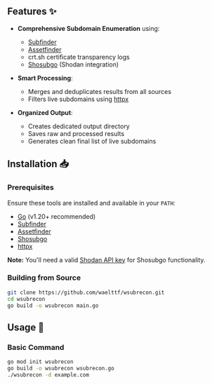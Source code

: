 
## Features ✨

- **Comprehensive Subdomain Enumeration** using:
  - [Subfinder](https://github.com/projectdiscovery/subfinder)
  - [Assetfinder](https://github.com/tomnomnom/assetfinder)
  - crt.sh certificate transparency logs
  - [Shosubgo](https://github.com/incogbyte/shosubgo) (Shodan integration)
  
- **Smart Processing**:
  - Merges and deduplicates results from all sources
  - Filters live subdomains using [httpx](https://github.com/projectdiscovery/httpx)
  
- **Organized Output**:
  - Creates dedicated output directory
  - Saves raw and processed results
  - Generates clean final list of live subdomains

## Installation 📥

### Prerequisites

Ensure these tools are installed and available in your `PATH`:

- [Go](https://golang.org/dl/) (v1.20+ recommended)
- [Subfinder](https://github.com/projectdiscovery/subfinder#installation)
- [Assetfinder](https://github.com/tomnomnom/assetfinder#installation)
- [Shosubgo](https://github.com/incogbyte/shosubgo#installation)
- [httpx](https://github.com/projectdiscovery/httpx#installation)

**Note:** You'll need a valid [Shodan API key](https://account.shodan.io/) for Shosubgo functionality.

### Building from Source

```bash
git clone https://github.com/waelttf/wsubrecon.git
cd wsubrecon
go build -o wsubrecon main.go
```

## Usage 🚀

### Basic Command

```bash
go mod init wsubrecon
go build -o wsubrecon wsubrecon.go
./wsubrecon -d example.com
```


